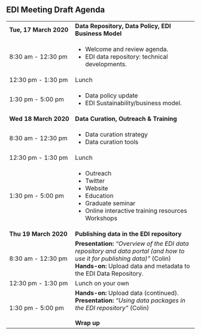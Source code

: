 ## EDI Meeting Draft Agenda

<table>
  <tr>
    <td nowrap><strong>Tue, 17 March 2020</strong></td>
    <td><strong>Data Repository, Data Policy, EDI Business Model
</strong></td>
  </tr>
  <tr>
    <td nowrap>8:30 am - 12:30 pm</td>
    <td><ul><li>Welcome and review agenda.</li><li>EDI data repository: technical developments.</ul>
   </td>
 </tr>
 <tr>
    <td nowrap>12:30 pm - 1:30 pm</td><td>Lunch</td>
  </tr>
 <tr>
    <td nowrap>1:30 pm - 5:00 pm</td>
    <td><ul><li>Data policy update</li><li>EDI Sustainability/business model.</ul></li>
   </td>
 </tr>
  <tr>
    <td nowrap><strong>Wed 18 March 2020</strong></td><td><strong>Data Curation, Outreach & Training</strong></td>
  </tr>
  <tr>
    <td nowrap>8:30 am - 12:30 pm</td>
    <td><ul><li>Data curation strategy</li><li>Data curation tools</ul></li>
   </td>
 </tr>
 <tr>
    <td nowrap>12:30 pm - 1:30 pm</td><td>Lunch</td>
  </tr>
  <tr>
    <td nowrap>1:30 pm - 5:00 pm</td>
    <td><ul><li>Outreach<li>Twitter</li><li>Website</li></li>
      <li>Education<li>Graduate seminar</li><li>Online interactive training resources</li></li>Workshops</li></li></ul>
   </td>
 </tr>
    <td><strong>Thu 19 March 2020</strong></td><td><strong> Publishing data in the EDI repository</strong></td>
  </tr>
  <tr>
    <td nowrap>8:30 am - 12:30 pm</td>
    <td><strong>Presentation:</strong> <i>“Overview of the EDI data repository and data portal (and how to use it for publishing data)”</i> (Colin)<br><strong>Hands-on:</strong> Upload data and metadata to the EDI Data Repository.   </td>
 </tr>
 <tr>
    <td nowrap>12:30 pm - 1:30 pm</td>
    <td>Lunch on your own</td>
  </tr>
 <tr>
    <td nowrap>1:30 pm - 5:00 pm</td>
    <td><strong>Hands-on:</strong> Upload data (continued).<br><strong>Presentation:</strong> <i>“Using data packages in the EDI repository”</i> (Colin)<br><br><strong>Wrap up</strong>
   </td>
 </tr>
</table>
